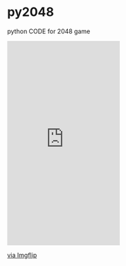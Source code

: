 # py2048
python CODE for 2048 game 
<div style="width:260px;max-width:100%;"><div style="height:0;padding-bottom:181.54%;position:relative;"><iframe width="260" height="472" style="position:absolute;top:0;left:0;width:100%;height:100%;" frameBorder="0" src="https://imgflip.com/embed/41w2ri"></iframe></div><p><a href="https://imgflip.com/gif/41w2ri">via Imgflip</a></p></div>
